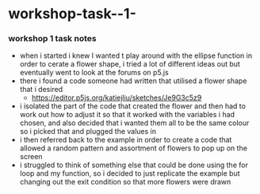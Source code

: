 # workshop-task--1-
### workshop 1 task notes

- when i started i knew I wanted t play around with the ellipse function in order to cerate a flower shape, i tried a lot of different ideas out but eventually went to look at the forums on p5.js
- there i found a code someone had written that utilised a flower shape that i desired
    - https://editor.p5js.org/katiejliu/sketches/Je9G3c5z9
- i isolated the part of the code that created the flower and then had to work out how to adjust it so that it worked with the variables i had chosen, and also decided that i wanted them all to be the same colour so i picked that and plugged the values in
- i then referred back to the example in order to create a code that allowed a random pattern and assortment of flowers to pop up on the screen
- i struggled to think of something else that could be done using the for loop and my function, so i decided to just replicate the example but changing out the exit condition so that more flowers were drawn
